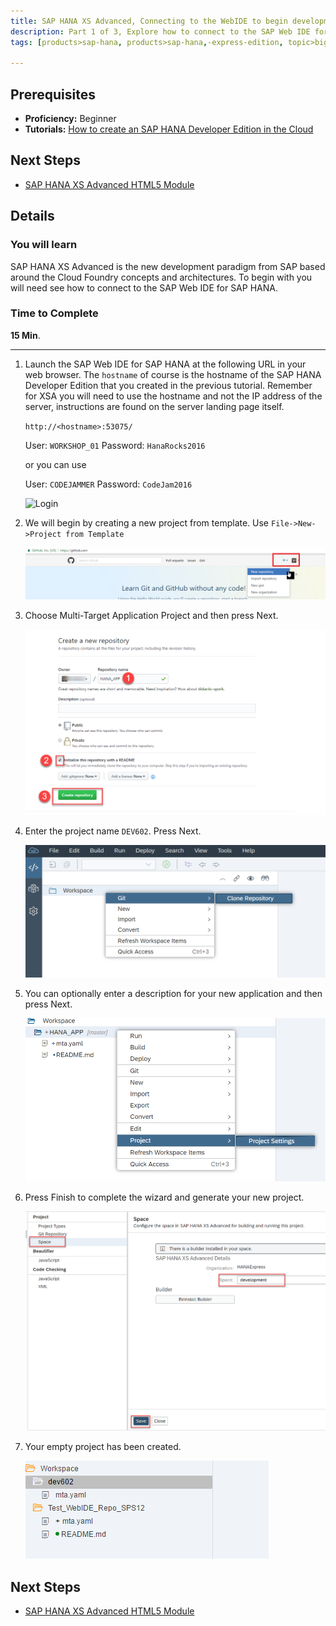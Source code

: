 ```yaml
---
title: SAP HANA XS Advanced, Connecting to the WebIDE to begin development
description: Part 1 of 3, Explore how to connect to the SAP Web IDE for SAP HANA to begin development.
tags: [products>sap-hana, products>sap-hana,-express-edition, topic>big-data, tutorial>beginner ]

---
```


## Prerequisites  
 - **Proficiency:** Beginner
 - **Tutorials:** [How to create an SAP HANA Developer Edition in the Cloud](http://go.sap.com/developer/tutorials/hana-setup-cloud.html)

## Next Steps
 - [SAP HANA XS Advanced HTML5 Module](http://go.sap.com/developer/tutorials/xsa-html5-module.html)


## Details
### You will learn  
SAP HANA XS Advanced is the new development paradigm from SAP based around the Cloud Foundry concepts and architectures. To begin with you will need see how to connect to the SAP Web IDE for SAP HANA.


### Time to Complete
**15 Min**.

---

1. Launch the SAP Web IDE for SAP HANA at the following URL in your web browser. The `hostname` of course is the hostname of the SAP HANA Developer Edition that you created in the previous tutorial. Remember for XSA you will need to use the hostname and not the IP address of the server, instructions are found on the server landing page itself.

    `http://<hostname>:53075/`

    User: `WORKSHOP_01`
    Password: `HanaRocks2016`

    or you can use

    User: `CODEJAMMER`
    Password: `CodeJam2016`

    ![Login](https://raw.githubusercontent.com/SAPDocuments/Tutorials/master/tutorials/xsa-connecting-webide/1.png)

2. We will begin by creating a new project from template. Use `File->New->Project from Template`

    ![New Project](https://raw.githubusercontent.com/SAPDocuments/Tutorials/master/tutorials/xsa-connecting-webide/2.png)

3. Choose Multi-Target Application Project and then press Next.

    ![Project Template](https://raw.githubusercontent.com/SAPDocuments/Tutorials/master/tutorials/xsa-connecting-webide/3.png)

4. Enter the project name `DEV602`. Press Next.

    ![Project Name](https://raw.githubusercontent.com/SAPDocuments/Tutorials/master/tutorials/xsa-connecting-webide/4.png)

5. You can optionally enter a description for your new application and then press Next.

    ![Project Name](https://raw.githubusercontent.com/SAPDocuments/Tutorials/master/tutorials/xsa-connecting-webide/5.png)

6. Press Finish to complete the wizard and generate your new project.

    ![Finish Project](https://raw.githubusercontent.com/SAPDocuments/Tutorials/master/tutorials/xsa-connecting-webide/6.png)

7. Your empty project has been created.
    
    ![Finish Project](https://raw.githubusercontent.com/SAPDocuments/Tutorials/master/tutorials/xsa-connecting-webide/7.png)


## Next Steps
  - [SAP HANA XS Advanced HTML5 Module](http://go.sap.com/developer/tutorials/xsa-html5-module.html)
